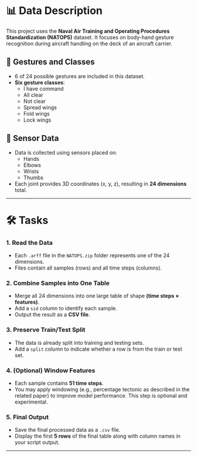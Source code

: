 # 📊 Data Description

This project uses the **Naval Air Training and Operating Procedures Standardization (NATOPS)** dataset. It focuses on body-hand gesture recognition during aircraft handling on the deck of an aircraft carrier.

## 👋 Gestures and Classes

- 6 of 24 possible gestures are included in this dataset.
- **Six gesture classes**:
  - I have command  
  - All clear  
  - Not clear  
  - Spread wings  
  - Fold wings  
  - Lock wings

## 📡 Sensor Data

- Data is collected using sensors placed on:
  - Hands  
  - Elbows  
  - Wrists  
  - Thumbs  
- Each joint provides 3D coordinates (x, y, z), resulting in **24 dimensions** total.

---

# 🛠️ Tasks

### 1. Read the Data
- Each `.arff` file in the `NATOPS.zip` folder represents one of the 24 dimensions.
- Files contain all samples (rows) and all time steps (columns).

### 2. Combine Samples into One Table
- Merge all 24 dimensions into one large table of shape **(time steps × features)**.
- Add a `sid` column to identify each sample.
- Output the result as a **CSV file**.

### 3. Preserve Train/Test Split
- The data is already split into training and testing sets.
- Add a `split` column to indicate whether a row is from the train or test set.

### 4. (Optional) Window Features
- Each sample contains **51 time steps**.
- You may apply windowing (e.g., percentage tectonic as described in the related paper) to improve model performance. This step is optional and experimental.

### 5. Final Output
- Save the final processed data as a `.csv` file.
- Display the first **5 rows** of the final table along with column names in your script output.

---
